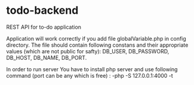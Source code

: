 # todo-backend
REST API for to-do application

Application will work correctly if you add file globalVariable.php in config directory.
The file should contain following constans and their appropriate values (which are not public for safty): DB_USER, DB_PASSWORD, DB_HOST, DB_NAME, DB_PORT.

In order to run server You have to install php server and use following command (port can be any which is free) :
  -php -S 127.0.0.1:4000 -t <name-directory> 
